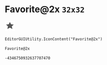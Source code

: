 # Favorite@2x `32x32`
<img src="/img/Favorite@2x.png" width=32 height=32>

``` CSharp
EditorGUIUtility.IconContent("Favorite@2x")
```
```
Favorite@2x
```
```
-4346750932637707470
```
